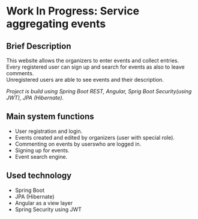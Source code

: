 # Work In Progress: Service aggregating events  
  
## Brief Description  
This website allows the organizers to enter events and collect entries.  
Every registered user can sign up and search for events as also to leave comments.  
Unregistered users are able to see events and their description.  
  
_Project is build using Spring Boot REST, Angular, Sprig Boot Security(using JWT), JPA (Hibernate)._
  
## Main system functions  
* User registration and login.  
* Events created and edited by organizers (user with special role).  
* Commenting on events by userswho are logged in.  
* Signing up for events.  
* Event search engine.  
  
## Used technology  
* Spring Boot
* JPA (Hibernate)  
* Angular as a view layer
* Spring Security using JWT
